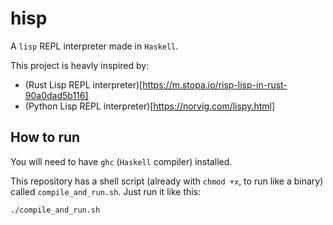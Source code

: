 # hisp

A `lisp` REPL interpreter made in `Haskell`.

This project is heavly inspired by:

- (Rust Lisp REPL interpreter)[https://m.stopa.io/risp-lisp-in-rust-90a0dad5b116]
- (Python Lisp REPL interpreter)[https://norvig.com/lispy.html]

## How to run

You will need to have `ghc` (`Haskell` compiler) installed.

This repository has a shell script (already with `chmod +x`, to run like a binary) called `compile_and_run.sh`. Just run it like this:


```shell
./compile_and_run.sh
```
